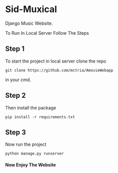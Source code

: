# Sid-Muxical

Django Music Website. 

To Run In Local Server Follow The Steps

## Step 1

To start the project in local server clone the repo

```
git clone https://github.com/mctria/AmovieWebapp
```

in your cmd.

## Step 2

Then install the package

```
pip install -r requirements.txt
```

## Step 3

Now run the project

```
python manage.py runserver
```

#### Now Enjoy The Website
